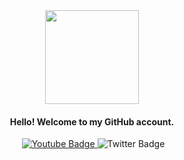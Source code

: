   <div align="center">
    <img
      src="https://media.giphy.com/media/v1.Y2lkPTc5MGI3NjExejJ5b29hM2F4aWNvdjd0eGV3dzAzcHN0OW5yd3FhaG93NmV0dmNodyZlcD12MV9pbnRlcm5hbF9naWZfYnlfaWQmY3Q9cw/smGCEo5zsAXtK4bqAT/giphy.gif"
      width="150" alt="">
    <h4>Hello! Welcome to my GitHub account.</h4>
    <img src="https://komarev.com/ghpvc/?username=paulo-pertierra&style=flat-square&color=blue" alt="" />
  </div>
  <div id="badges" align="center">
    <a href="https://www.linkedin.com/in/paulo-pertierra-a5b4591b0/">
      <img src="https://img.shields.io/badge/LinkedIn-blue?logo=linkedin&logoColor=white&style=for-the-badge"
        alt=""></a>
    <a href="https://www.youtube.com/channel/UCltl4deYpsfB-FCn6Lri2JA">
      <img src="https://img.shields.io/badge/YouTube-red?style=for-the-badge&logo=youtube&logoColor=white"
        alt="Youtube Badge" />
    </a>
    <img src="https://img.shields.io/badge/Twitter-blue?style=for-the-badge&logo=twitter&logoColor=white"
      alt="Twitter Badge" />
  </div>